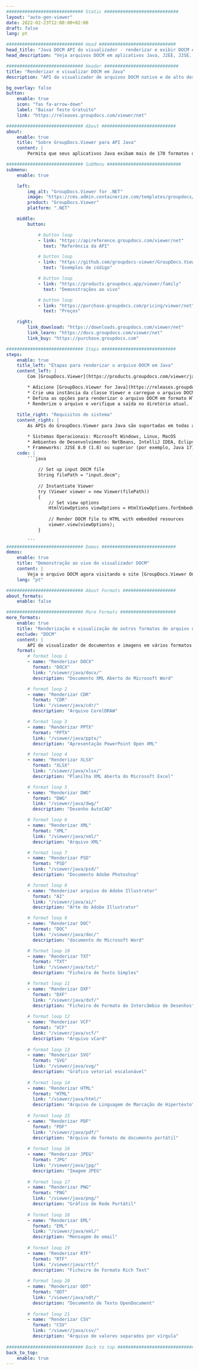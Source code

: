 ```yaml
---
############################# Static ############################
layout: "auto-gen-viewer"
date: 2022-02-23T12:00:00+02:00
draft: false
lang: pt

############################# Head #############################
head_title: "Java DOCM API do visualizador - renderizar e exibir DOCM em aplicativos Java"
head_description: "Veja arquivos DOCM em aplicativos Java, J2EE, J2SE. Suporta a visualização de mais de 170 formatos de arquivo de imagem e documento em HTML, PDF ou modo de imagem com recursos avançados para gerenciar as opções de visualização de documentos."

############################# Header ############################
title: "Renderizar e visualizar DOCM em Java" 
description: "API do visualizador de arquivos DOCM nativo e de alto desempenho para aplicativos baseados em Java, J2EE e J2SE, suportando uma ampla gama de recursos adicionais para personalizar a aparência do formato do documento de saída." 

bg_overlay: false
button:
    enable: true
    icon: "fas fa-arrow-down"
    label: "Baixar Teste Gratuito"
    link: "https://releases.groupdocs.com/viewer/net"

############################# About ############################
about:
    enable: true
    title: "Sobre GroupDocs.Viewer para API Java" 
    content: |
        Permita que seus aplicativos Java exibam mais de 170 formatos de arquivo nos modos HTML, PDF ou imagem usando GroupDocs.Viewer para APIs Java sem nenhum software adicional instalado; como Microsoft Office, Apache Open Office, Adobe Acrobat Reader etc. Os desenvolvedores podem facilmente visualizar todas as imagens populares e tipos de documentos, incluindo Microsoft Office, OpenDocument, HTML, PDF, Arquivo, Diagramas, Photoshop, AutoCAD e formatos de linguagem de programação dentro dos aplicativos Java com renderização rápida e de alta qualidade.

############################# SubMenu ############################
submenu:
    enable: true

    left:
        img_alt: "GroupDocs.Viewer for .NET"
        image: "https://cms.admin.containerize.com/templates/groupdocs/images/product-logos/90x90-noborder/groupdocs-viewer-net.png"
        product: "GroupDocs.Viewer"
        platform: ".NET"

    middle:
        button:

            # button loop
            - link: "https://apireference.groupdocs.com/viewer/net"
              text: "Referência da API"

            # button loop
            - link: "https://github.com/groupdocs-viewer/GroupDocs.Viewer-for-.NET"
              text: "Exemplos de código"

            # button loop
            - link: "https://products.groupdocs.app/viewer/family"
              text: "Demonstrações ao vivo"

            # button loop
            - link: "https://purchase.groupdocs.com/pricing/viewer/net"
              text: "Preços"

    right:
        link_download: "https://downloads.groupdocs.com/viewer/net"
        link_learn: "https://docs.groupdocs.com/viewer/net"
        link_buy: "https://purchase.groupdocs.com"

############################# Steps ############################
steps:
    enable: true
    title_left: "Etapas para renderizar o arquivo DOCM em Java" 
    content_left: |
        Com [GroupDocs.Viewer](https://products.groupdocs.com/viewer/java/) você pode renderizar DOCM para HTML, JPEG, PNG ou PDF em algumas etapas.

        * Adicione [GroupDocs.Viewer for Java](https://releases.groupdocs.com/viewer/java/) como uma dependência ao seu projeto. 
        * Crie uma instância da classe Viewer e carregue o arquivo DOCM com o caminho completo. 
        * Defina as opções para renderizar o arquivo DOCM em formato HTML, PNG, JPEG ou PDF. 
        * Renderize o arquivo e verifique a saída no diretório atual. 
        
    title_right: "Requisitos de sistema" 
    content_right: |
        As APIs do GroupDocs.Viewer para Java são suportadas em todas as principais plataformas e sistemas operacionais. Antes de executar o código abaixo, certifique-se de ter os seguintes pré-requisitos instalados em seu sistema.

        * Sistemas Operacionais: Microsoft Windows, Linux, MacOS 
        * Ambientes de Desenvolvimento: NetBeans, IntelliJ IDEA, Eclipse etc. 
        * Frameworks: J2SE 8.0 (1.8) ou superior (por exemplo, Java 17) 
    code: |
        ```java
                        
            // Set up input DOCM file
            String filePath = "input.docm";
        
            // Instantiate Viewer
            try (Viewer viewer = new Viewer(filePath))
            {
            	// Set view options 
            	HtmlViewOptions viewOptions = HtmlViewOptions.forEmbeddedResources();
                    
            	// Render DOCM file to HTML with embedded resources
            	viewer.view(viewOptions);
            }
             
        ```
############################# Demos ############################
demos:
    enable: true
    title: "Demonstração ao vivo do visualizador DOCM"
    content: |
        Veja o arquivo DOCM agora visitando o site [GroupDocs.Viewer Online Apps](https://products.groupdocs.app/viewer/docm).
    lang: "pt"

############################# About Formats ####################
about_formats:
    enable: false

############################# More Formats #####################
more_formats:
    enable: true
    title: "Renderização e visualização de outros formatos de arquivo usando Java"
    exclude: "DOCM"
    content: |
        API de visualizador de documentos e imagens em vários formatos para Java. Veja alguns dos formatos de arquivo populares abaixo sem nenhum visualizador externo.
    format: 
        # format loop 1
        - name: "Renderizar DOCX"
          format: "DOCX"
          link: "/viewer/java/docx/"
          description: "Documento XML Aberto do Microsoft Word" 

        # format loop 2
        - name: "Renderizar CDR" 
          format: "CDR"
          link: "/viewer/java/cdr/"
          description: "Arquivo CorelDRAW" 

        # format loop 3
        - name: "Renderizar PPTX"
          format: "PPTX"
          link: "/viewer/java/pptx/"
          description: "Apresentação PowerPoint Open XML" 

        # format loop 4
        - name: "Renderizar XLSX"
          format: "XLSX"
          link: "/viewer/java/xlsx/"
          description: "Planilha XML Aberta do Microsoft Excel" 

        # format loop 5
        - name: "Renderizar DWG"
          format: "DWG"
          link: "/viewer/java/dwg/"
          description: "Desenho AutoCAD"

        # format loop 6
        - name: "Renderizar XML"
          format: "XML"
          link: "/viewer/java/xml/"
          description: "Arquivo XML"

        # format loop 7
        - name: "Renderizar PSD"
          format: "PSD"
          link: "/viewer/java/psd/"
          description: "Documento Adobe Photoshop"

        # format loop 8
        - name: "Renderizar arquivo do Adobe Illustrator"
          format: "AI"
          link: "/viewer/java/ai/"
          description: "Arte do Adobe Illustrator"

        # format loop 9
        - name: "Renderizar DOC"
          format: "DOC"
          link: "/viewer/java/doc/"
          description: "documento do Microsoft Word" 

        # format loop 10
        - name: "Renderizar TXT" 
          format: "TXT"
          link: "/viewer/java/txt/"
          description: "Ficheiro de Texto Simples" 

        # format loop 11
        - name: "Renderizar DXF" 
          format: "DXF"
          link: "/viewer/java/dxf/"
          description: "Ficheiro de Formato de Intercâmbio de Desenhos"  
          
        # format loop 12
        - name: "Renderizar VCF"
          format: "VCF"
          link: "/viewer/java/vcf/"
          description: "Arquivo vCard"  
              
        # format loop 13
        - name: "Renderizar SVG"
          format: "SVG"
          link: "/viewer/java/svg/"
          description: "Gráfico vetorial escalonável" 
          
        # format loop 14
        - name: "Renderizar HTML"
          format: "HTML"
          link: "/viewer/java/html/"
          description: "Arquivo de Linguagem de Marcação de Hipertexto" 
          
        # format loop 15
        - name: "Renderizar PDF"
          format: "PDF"
          link: "/viewer/java/pdf/"
          description: "Arquivo de formato de documento portátil"
          
        # format loop 16
        - name: "Renderizar JPEG"
          format: "JPG"
          link: "/viewer/java/jpg/"
          description: "Imagem JPEG"
          
        # format loop 17
        - name: "Renderizar PNG"
          format: "PNG"
          link: "/viewer/java/png/"
          description: "Gráfico de Rede Portátil" 
          
        # format loop 18
        - name: "Renderizar EML"
          format: "EML"
          link: "/viewer/java/eml/"
          description: "Mensagem de email" 
          
        # format loop 19
        - name: "Renderizar RTF"
          format: "RTF"
          link: "/viewer/java/rtf/"
          description: "Ficheiro de Formato Rich Text" 
          
        # format loop 20
        - name: "Renderizar ODT"
          format: "ODT"
          link: "/viewer/java/odt/"
          description: "Documento de Texto OpenDocument" 
          
        # format loop 21
        - name: "Renderizar CSV"
          format: "CSV"
          link: "/viewer/java/csv/"
          description: "Arquivo de valores separados por vírgula" 
          
############################# Back to top ###############################
back_to_top:
    enable: true
---
```

